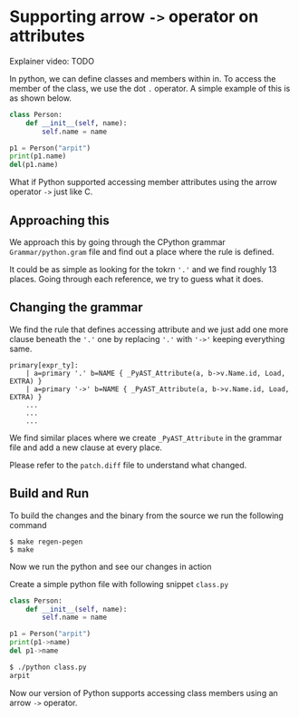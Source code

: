 Supporting arrow `->` operator on attributes
===

Explainer video: TODO

In python, we can define classes and members within in. To access
the member of the class, we use the dot `.` operator. A simple example
of this is as shown below.

```py
class Person:
    def __init__(self, name):
        self.name = name

p1 = Person("arpit")
print(p1.name)
del(p1.name)
```

What if Python supported accessing member attributes using
the arrow operator `->` just like C.

## Approaching this

We approach this by going through the CPython grammar `Grammar/python.gram`
file and find out a place where the rule is defined.

It could be as simple as looking for the tokrn `'.'` and we find roughly
13 places. Going through each reference, we try to guess what it does.

## Changing the grammar

We find the rule that defines accessing attribute and we just add one
more clause beneath the `'.'` one by replacing `'.'` with `'->'` keeping
everything same.

```
primary[expr_ty]:
    | a=primary '.' b=NAME { _PyAST_Attribute(a, b->v.Name.id, Load, EXTRA) }
    | a=primary '->' b=NAME { _PyAST_Attribute(a, b->v.Name.id, Load, EXTRA) }
    ...
    ...
    ...
```

We find similar places where we create `_PyAST_Attribute` in the grammar file
and add a new clause at every place.

Please refer to the `patch.diff` file to understand what changed.

## Build and Run

To build the changes and the binary from the source we run the following command

```
$ make regen-pegen
$ make
```

Now we run the python and see our changes in action

Create a simple python file with following snippet `class.py`

```py
class Person:
    def __init__(self, name):
        self.name = name

p1 = Person("arpit")
print(p1->name)
del p1->name
```

```sh
$ ./python class.py
arpit
```

Now our version of Python supports accessing class members using an
arrow `->` operator.
